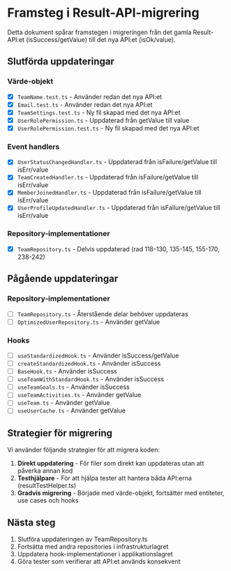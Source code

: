 # Framsteg i Result-API-migrering

Detta dokument spårar framstegen i migreringen från det gamla Result-API:et (isSuccess/getValue) till det nya API:et (isOk/value).

## Slutförda uppdateringar

### Värde-objekt
- [x] `TeamName.test.ts` - Använder redan det nya API:et
- [x] `Email.test.ts` - Använder redan det nya API:et
- [x] `TeamSettings.test.ts` - Ny fil skapad med det nya API:et
- [x] `UserRolePermission.ts` - Uppdaterad från getValue till value
- [x] `UserRolePermission.test.ts` - Ny fil skapad med det nya API:et

### Event handlers
- [x] `UserStatusChangedHandler.ts` - Uppdaterad från isFailure/getValue till isErr/value
- [x] `TeamCreatedHandler.ts` - Uppdaterad från isFailure/getValue till isErr/value
- [x] `MemberJoinedHandler.ts` - Uppdaterad från isFailure/getValue till isErr/value
- [x] `UserProfileUpdatedHandler.ts` - Uppdaterad från isFailure/getValue till isErr/value

### Repository-implementationer
- [x] `TeamRepository.ts` - Delvis uppdaterad (rad 118-130, 135-145, 155-170, 238-242)

## Pågående uppdateringar

### Repository-implementationer
- [ ] `TeamRepository.ts` - Återstående delar behöver uppdateras
- [ ] `OptimizedUserRepository.ts` - Använder getValue

### Hooks
- [ ] `useStandardizedHook.ts` - Använder isSuccess/getValue
- [ ] `createStandardizedHook.ts` - Använder isSuccess
- [ ] `BaseHook.ts` - Använder isSuccess
- [ ] `useTeamWithStandardHook.ts` - Använder isSuccess
- [ ] `useTeamGoals.ts` - Använder isSuccess
- [ ] `useTeamActivities.ts` - Använder getValue
- [ ] `useTeam.ts` - Använder getValue
- [ ] `useUserCache.ts` - Använder getValue

## Strategier för migrering

Vi använder följande strategier för att migrera koden:

1. **Direkt uppdatering** - För filer som direkt kan uppdateras utan att påverka annan kod
2. **Testhjälpare** - För att hjälpa tester att hantera båda API:erna (resultTestHelper.ts)
3. **Gradvis migrering** - Började med värde-objekt, fortsätter med entiteter, use cases och hooks

## Nästa steg

1. Slutföra uppdateringen av TeamRepository.ts
2. Fortsätta med andra repositories i infrastrukturlagret
3. Uppdatera hook-implementationer i applikationslagret
4. Göra tester som verifierar att API:et används konsekvent 